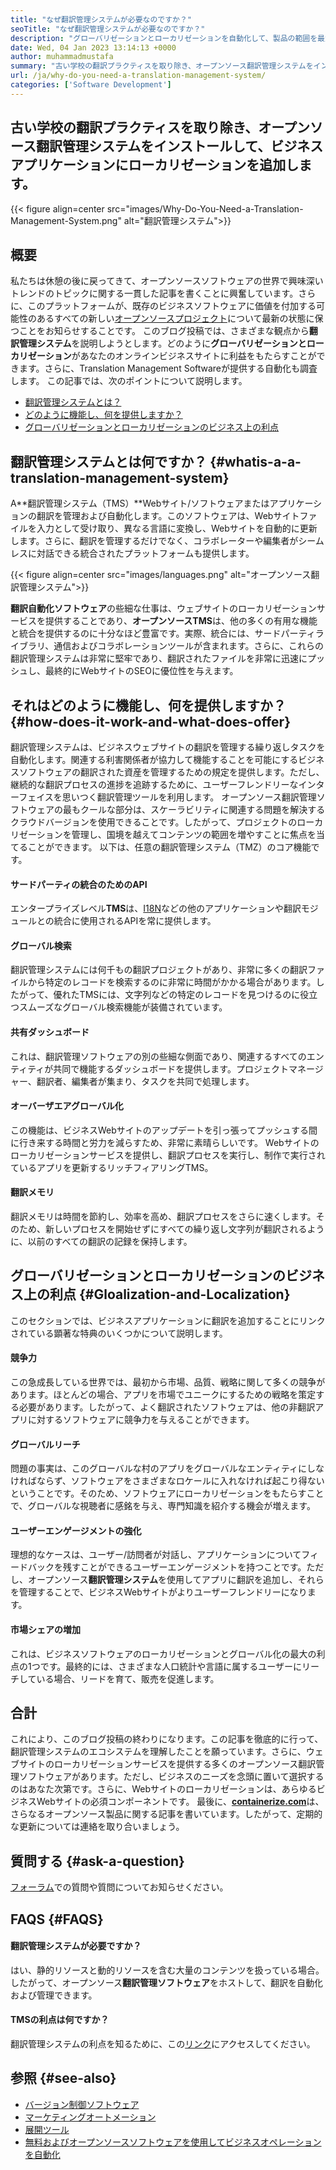 ```yaml
---
title: "なぜ翻訳管理システムが必要なのですか？" 
seoTitle: "なぜ翻訳管理システムが必要なのですか？" 
description: "グローバリゼーションとローカリゼーションを自動化して、製品の範囲を最大化します。ソフトウェアが翻訳管理システムをどのように活用するかを調べましょう。" 
date: Wed, 04 Jan 2023 13:14:13 +0000
author: muhammadmustafa
summary: "古い学校の翻訳プラクティスを取り除き、オープンソース翻訳管理システムをインストールして、ビジネスアプリケーションにローカリゼーションを追加します。" 
url: /ja/why-do-you-need-a-translation-management-system/
categories: ['Software Development']
---
```


## 古い学校の翻訳プラクティスを取り除き、オープンソース翻訳管理システムをインストールして、ビジネスアプリケーションにローカリゼーションを追加します。

{{< figure align=center src="images/Why-Do-You-Need-a-Translation-Management-System.png" alt="翻訳管理システム">}}


## 概要
私たちは休憩の後に戻ってきて、オープンソースソフトウェアの世界で興味深いトレンドのトピックに関する一貫した記事を書くことに興奮しています。さらに、このプラットフォームが、既存のビジネスソフトウェアに価値を付加する可能性のあるすべての新しい[オープンソースプロジェクト][1]について最新の状態に保つことをお知らせすることです。
このブログ投稿では、さまざまな観点から**翻訳管理システム**を説明しようとします。どのように**グローバリゼーションとローカリゼーション**があなたのオンラインビジネスサイトに利益をもたらすことができます。さらに、Translation Management Softwareが提供する自動化も調査します。
この記事では、次のポイントについて説明します。
  * [翻訳管理システムとは？][2]
  * [どのように機能し、何を提供しますか？ ][3]
  * [グローバリゼーションとローカリゼーションのビジネス上の利点][4]

## 翻訳管理システムとは何ですか？   {#whatis-a-a-translation-management-system}
A**翻訳管理システム（TMS）**Webサイト/ソフトウェアまたはアプリケーションの翻訳を管理および自動化します。このソフトウェアは、Webサイトファイルを入力として受け取り、異なる言語に変換し、Webサイトを自動的に更新します。さらに、翻訳を管理するだけでなく、コラボレーターや編集者がシームレスに対話できる統合されたプラットフォームも提供します。

{{< figure align=center src="images/languages.png" alt="オープンソース翻訳管理システム">}}

**翻訳自動化ソフトウェア**の些細な仕事は、ウェブサイトのローカリゼーションサービスを提供することであり、**オープンソースTMS**は、他の多くの有用な機能と統合を提供するのに十分なほど豊富です。実際、統合には、サードパーティライブラリ、通信およびコラボレーションツールが含まれます。さらに、これらの翻訳管理システムは非常に堅牢であり、翻訳されたファイルを非常に迅速にプッシュし、最終的にWebサイトのSEOに優位性を与えます。

## それはどのように機能し、何を提供しますか？   {#how-does-it-work-and-what-does-offer}
翻訳管理システムは、ビジネスウェブサイトの翻訳を管理する繰り返しタスクを自動化します。関連する利害関係者が協力して機能することを可能にするビジネスソフトウェアの翻訳された資産を管理するための規定を提供します。ただし、継続的な翻訳プロセスの進捗を追跡するために、ユーザーフレンドリーなインターフェイスを思いつく翻訳管理ツールを利用します。
オープンソース翻訳管理ソフトウェアの最もクールな部分は、スケーラビリティに関連する問題を解決するクラウドバージョンを使用できることです。したがって、プロジェクトのローカリゼーションを管理し、国境を越えてコンテンツの範囲を増やすことに焦点を当てることができます。
以下は、任意の翻訳管理システム（TMZ）のコア機能です。

#### **サードパーティの統合のためのAPI**
エンタープライズレベル**TMS**は、[I18N][5]などの他のアプリケーションや翻訳モジュールとの統合に使用されるAPIを常に提供します。

#### グローバル検索
翻訳管理システムには何千もの翻訳プロジェクトがあり、非常に多くの翻訳ファイルから特定のレコードを検索するのに非常に時間がかかる場合があります。したがって、優れたTMSには、文字列などの特定のレコードを見つけるのに役立つスムーズなグローバル検索機能が装備されています。

#### 共有ダッシュボード
これは、翻訳管理ソフトウェアの別の些細な側面であり、関連するすべてのエンティティが共同で機能するダッシュボードを提供します。プロジェクトマネージャー、翻訳者、編集者が集まり、タスクを共同で処理します。

#### オーバーザエアグローバル化
この機能は、ビジネスWebサイトのアップデートを引っ張ってプッシュする間に行き来する時間と労力を減らすため、非常に素晴らしいです。 Webサイトのローカリゼーションサービスを提供し、翻訳プロセスを実行し、制作で実行されているアプリを更新するリッチフィアリングTMS。

#### 翻訳メモリ
翻訳メモリは時間を節約し、効率を高め、翻訳プロセスをさらに速くします。そのため、新しいプロセスを開始せずにすべての繰り返し文字列が翻訳されるように、以前のすべての翻訳の記録を保持します。

## グローバリゼーションとローカリゼーションのビジネス上の利点 {#Gloalization-and-Localization}
このセクションでは、ビジネスアプリケーションに翻訳を追加することにリンクされている顕著な特典のいくつかについて説明します。

#### 競争力
この急成長している世界では、最初から市場、品質、戦略に関して多くの競争があります。ほとんどの場合、アプリを市場でユニークにするための戦略を策定する必要があります。したがって、よく翻訳されたソフトウェアは、他の非翻訳アプリに対するソフトウェアに競争力を与えることができます。

#### グローバルリーチ
問題の事実は、このグローバルな村のアプリをグローバルなエンティティにしなければならず、ソフトウェアをさまざまなロケールに入れなければ起こり得ないということです。そのため、ソフトウェアにローカリゼーションをもたらすことで、グローバルな視聴者に感銘を与え、専門知識を紹介する機会が増えます。

#### ユーザーエンゲージメントの強化
理想的なケースは、ユーザー/訪問者が対話し、アプリケーションについてフィードバックを残すことができるユーザーエンゲージメントを持つことです。ただし、オープンソース**翻訳管理システム**を使用してアプリに翻訳を追加し、それらを管理することで、ビジネスWebサイトがよりユーザーフレンドリーになります。

#### 市場シェアの増加
これは、ビジネスソフトウェアのローカリゼーションとグローバル化の最大の利点の1つです。最終的には、さまざまな人口統計や言語に属するユーザーにリーチしている場合、リードを育て、販売を促進します。

## 合計
これにより、このブログ投稿の終わりになります。この記事を徹底的に行って、翻訳管理システムのエコシステムを理解したことを願っています。さらに、ウェブサイトのローカリゼーションサービスを提供する多くのオープンソース翻訳管理ソフトウェアがあります。ただし、ビジネスのニーズを念頭に置いて選択するのはあなた次第です。さらに、Webサイトのローカリゼーションは、あらゆるビジネスWebサイトの必須コンポーネントです。
最後に、[**containerize.com**][6]は、さらなるオープンソース製品に関する記事を書いています。したがって、定期的な更新については連絡を取り合いましょう。

## 質問する {#ask-a-question}
[フォーラム][7]での質問や質問についてお知らせください。

## FAQS   {#FAQS}

#### **翻訳管理システムが必要ですか？**
はい、静的リソースと動的リソースを含む大量のコンテンツを扱っている場合。したがって、オープンソース**翻訳管理ソフトウェア**をホストして、翻訳を自動化および管理できます。

#### **TMSの利点は何ですか？**
翻訳管理システムの利点を知るために、この[リンク][4]にアクセスしてください。

## 参照 {#see-also}
  * [バージョン制御ソフトウェア][8]
  * [マーケティングオートメーション][9]
  * [展開ツール][10]
  * [無料およびオープンソースソフトウェアを使用してビジネスオペレーションを自動化][11]

  
[1]: https://products.containerize.com/
[2]: #What-is-a-translation-management-system
[3]: #How-does-it-work-and-what-does-it-offer
[4]: #Benefits-of-globalization-and-localization
[5]: https://www.npmjs.com/package/i18n
[6]: https://www.containerize.com/
[7]: https://forum.containerize.com/
[8]: https://blog.containerize.com/category/version-control-software/
[9]: https://blog.containerize.com/category/marketing-automation/
[10]: https://blog.containerize.com/category/deployment-tools/
[11]: https://blog.containerize.com/blogging/automate-business-operations-using-open-source-software/
